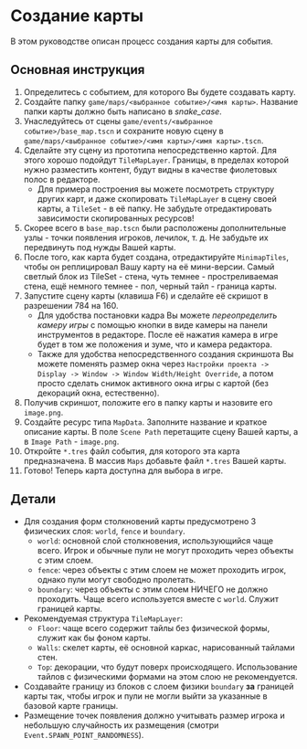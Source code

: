 # Создание карты

В этом руководстве описан процесс создания карты для события.

## Основная инструкция

1. Определитесь с событием, для которого Вы будете создавать карту.
2. Создайте папку `game/maps/<выбранное событие>/<имя карты>`. Название папки карты должно быть написано в *snake_case*.
3. Унаследуйтесь от сцены `game/events/<выбранное событие>/base_map.tscn` и сохраните новую сцену в `game/maps/<выбранное событие>/<имя карты>/<имя карты>.tscn`.
4. Сделайте эту сцену из прототипа непосредственно картой. Для этого хорошо подойдут `TileMapLayer`. Границы, в пределах которой нужно разместить контент, будут видны в качестве фиолетовых полос в редакторе.
    - Для примера построения вы можете посмотреть структуру других карт, и даже скопировать `TileMapLayer` в сцену своей карты, а `TileSet` - в её папку. Не забудьте отредактировать зависимости скопированных ресурсов!
5. Скорее всего в `base_map.tscn` были расположены дополнительные узлы - точки появления игроков, лечилок, т. д. Не забудьте их передвинуть под нужды Вашей карты.
6. После того, как карта будет создана, отредактируйте `MinimapTiles`, чтобы он реплицировал Вашу карту на её мини-версии. Самый светлый блок из TileSet - стена, чуть темнее - простреливаемая стена, ещё немного темнее - пол, черный тайл - граница карты.
7. Запустите сцену карты (клавиша F6) и сделайте её скришот в разрешении 784 на 160.
    - Для удобства постановки кадра Вы можете *переопределить камеру игры* с помощью кнопки в виде камеры на панели инструментов в редакторе. После её нажатия камера в игре будет в том же положения и зуме, что и камера редактора.
    - Также для удобства непосредственного создания скриншота Вы можете поменять размер окна через `Настройки проекта -> Display -> Window -> Window Width/Height Override`, а потом просто сделать снимок активного окна игры с картой (без декораций окна, естественно).
8. Получив скриншот, положите его в папку карты и назовите его `image.png`.
9. Создайте ресурс типа `MapData`. Заполните название и краткое описание карты. В поле `Scene Path` перетащите сцену Вашей карты, а в `Image Path` - `image.png`.
10. Откройте `*.tres` файл события, для которого эта карта предназначена. В массив `Maps` добавьте файл `*.tres` Вашей карты.
11. Готово! Теперь карта доступна для выбора в игре.

## Детали

- Для создания форм столкновений карты предусмотрено 3 физических слоя: `world`, `fence` и `boundary`.
    - `world`: основной слой столкновения, использующийся чаще всего. Игрок и обычные пули не могут проходить через объекты с этим слоем.
    - `fence`: через объекты с этим слоем не может проходить игрок, однако пули могут свободно пролетать.
    - `boundary`: через объекты с этим слоем НИЧЕГО не должно проходить. Чаще всего используется вместе с `world`. Служит границей карты.
- Рекомендуемая структура `TileMapLayer`:
    - `Floor`: чаще всего содержит тайлы без физической формы, служит как бы фоном карты.
    - `Walls`: скелет карты, её основной каркас, нарисованный тайлами стен.
    - `Top`: декорации, что будут поверх происходящего. Использование тайлов с физическими формами на этом слою не рекомендуется.
- Создавайте границу из блоков с слоем физики `boundary` **за** границей карты так, чтобы игрок и пули не могли выйти за указанные в базовой карте границы.
- Размещение точек появления должно учитывать размер игрока и небольшую случайность их размещения (смотри `Event.SPAWN_POINT_RANDOMNESS`).
